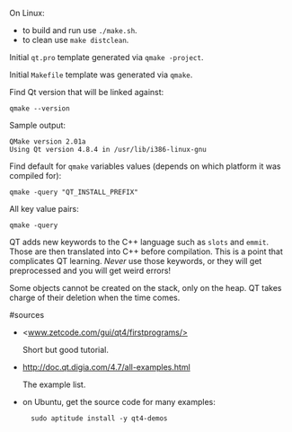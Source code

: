 On Linux:

- to build and run use `./make.sh`.
- to clean use `make distclean`.

Initial `qt.pro` template generated via `qmake -project`.

Initial `Makefile` template was generated via `qmake`.

Find Qt version that will be linked against:

    qmake --version

Sample output:

    QMake version 2.01a
    Using Qt version 4.8.4 in /usr/lib/i386-linux-gnu

Find default for `qmake` variables values (depends on which platform it was compiled for):

    qmake -query "QT_INSTALL_PREFIX"

All key value pairs:

    qmake -query

QT adds new keywords to the C++ language such as `slots` and `emmit`.
Those are then translated into C++ before compilation.
This is a point that complicates QT learning.
*Never* use those keywords, or they will get preprocessed
and you will get weird errors!

Some objects cannot be created on the stack, only on the heap.
QT takes charge of their deletion when the time comes.

#sources

- <www.zetcode.com/gui/qt4/firstprograms/>

    Short but good tutorial.

- <http://doc.qt.digia.com/4.7/all-examples.html>

    The example list.

- on Ubuntu, get the source code for many examples:

        sudo aptitude install -y qt4-demos
